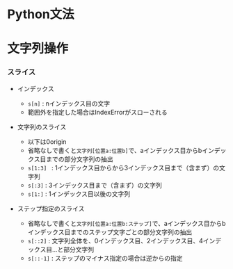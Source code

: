 ﻿# Python文法

# 文字列操作
### スライス
* インデックス
  * `s[n]` : nインデックス目の文字
  * 範囲外を指定した場合はIndexErrorがスローされる

* 文字列のスライス
  * 以下は0origin
  * 省略なしで書くと`文字列[位置a:位置b]`で、aインデックス目からbインデックス目までの部分文字列の抽出
  * `s[1:3] ` : 1インデックス目からから3インデックス目まで（含まず）の文字列
  * `s[:3]` : 3インデックス目まで（含まず）の文字列
  * `s[1:]` : 1インデックス目以後の文字列

* ステップ指定のスライス
  * 省略なしで書くと`文字列[位置a:位置b:ステップ]`で、aインデックス目からbインデックス目までのステップ文字ごとの部分文字列の抽出
  * `s[::2]` : 文字列全体を、0インデックス目、2インデックス目、4インデックス目...と部分文字列
  * `s[::-1]` : ステップのマイナス指定の場合は逆からの指定
